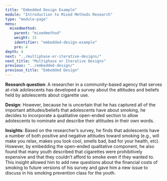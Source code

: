 ```yaml
---
title: "Embedded Design Example"
module: "Introduction to Mixed Methods Research"
type: "module-page"
menu:
  mixedmethod:
    parent: "mixedmethod"
    weight: 15
    identifier: "embedded-design-example"
    pre: 4
depth: 4
next: "../multiphase-or-iterative-designs/"
next_title: "Multiphase or Iterative Designs"
previous: "../embedded-design/"
previous_title: "Embedded Design"
---
```

<div class="mixedmethod"><div class="pageblock"><p><strong>Research question</strong>:  A researcher in a community-based agency that serves at-risk adolescents has developed a survey about the attitudes and beliefs held by adolescents about cigarette use. </p>
<p><strong>Design</strong>:  However, because he is uncertain that he has captured all of the important attitudes/beliefs that adolescents have about smoking, he decides to incorporate a qualitative open-ended section to allow adolescents to nominate and describe their attitudes in their own words. </p>
<p><strong>Insights</strong>:  Based on the researcher’s survey, he finds that adolescents have a number of both positive and negative attitudes toward smoking (e.g., will make you relax, makes you look cool, smells bad, bad for your health, etc). However, by embedding the open-ended qualitative component, he also found that many youth described that cigarettes were prohibitively expensive and that they couldn’t afford to smoke even if they wanted to. This insight allowed him to add new questions about the financial costs of smoking to future versions of his survey and gave him a new issue to discuss in his smoking prevention class for the youth. </p>
</div></div>